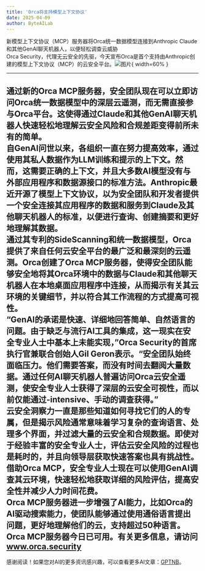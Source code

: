 ```yaml
---
title: 'Orca将支持模型上下文协议'
date: 2025-04-09
author: ByteAILab
---
```


新模型上下文协议（MCP）服务器将Orca统一数据模型连接到Anthropic Claude和其他GenAI聊天机器人，以便轻松调查云威胁  
Orca Security，代理无云安全的先驱，今天宣布Orca是首个支持由Anthropic创建的模型上下文协议（MCP）的云安全平台。![图片](https://ai-techpark.com/wp-content/uploads/Orca-1.jpg){ width=60% }

---
通过新的Orca MCP服务器，安全团队现在可以立即访问Orca统一数据模型中的深层云遥测，而无需直接参与Orca平台。这使得通过Claude和其他GenAI聊天机器人快速轻松地理解云安全风险和合规差距变得前所未有的简单。  
自GenAI问世以来，各组织一直在努力提高效率，通过使用其私人数据作为LLM训练和提示的上下文。然而，这需要正确的上下文，并且大多数AI模型没有与外部应用程序和数据源接口的标准方法。Anthropic最近开源了模型上下文协议，以为安全团队和开发者提供一个安全连接其应用程序的数据和服务到Claude及其他聊天机器人的标准，以便进行查询、创建摘要和更好地理解其数据。  
通过其专利的SideScanning和统一数据模型，Orca提供了来自任何云安全平台的最广泛和最深刻的云遥测。Orca创建了Orca MCP服务器，使得安全团队能够安全地将其Orca环境中的数据与Claude和其他聊天机器人在本地桌面应用程序中连接，从而揭示有关其云环境的关键细节，并以符合其工作流程的方式提高可视性。  
“GenAI的承诺是快速、详细地回答简单、自然语言的问题。由于缺乏与流行AI工具的集成，这一现实在安全专业人士中基本上未能实现，”Orca Security的首席执行官兼联合创始人Gil Geron表示。“安全团队始终面临压力。他们需要答案，而没有时间去翻阅大量数据。通过任何AI聊天机器人普遍访问Orca云安全遥测，使安全专业人士获得了深层的云安全可视性，而以前仅能通过-intensive、手动的调查获得。”  
云安全洞察力一直是那些知道如何寻找它们的人的专属，但是揭示风险通常意味着学习复杂的查询语言、处理多个界面，并过滤大量的云安全和合规数据。即使对于经验丰富的安全专业人士，评估云安全风险的过程也是耗时的，并且向领导层获取快速答案也具有挑战性。借助Orca MCP，安全专业人士现在可以使用GenAI调查其云环境，快速轻松地获取详细的风险评估，提高安全性并减少人力时间花费。  
Orca MCP服务器进一步增强了AI能力，比如Orca的AI驱动搜索能力，使团队能够通过使用通俗语言提出问题，更好地理解他们的云，支持超过50种语言。Orca MCP服务器今日已可用。有关更多信息，请访问 www.orca.security
---
感谢阅读！如果您对AI的更多资讯感兴趣，可以查看更多AI文章：[GPTNB](https://gptnb.com)。
